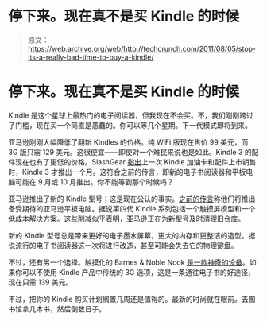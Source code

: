 # 停下来。现在真不是买 Kindle 的时候

> 原文：<https://web.archive.org/web/http://techcrunch.com/2011/08/05/stop-its-a-really-bad-time-to-buy-a-kindle/>

# 停下来。现在真不是买 Kindle 的时候

Kindle 是这个星球上最热门的电子阅读器，但我现在不会买。不，我们刚刚跨过了门槛，现在买一个简直是愚蠢的。你可以等几个星期。下一代模式即将到来。

亚马逊刚刚大幅降低了翻新 Kindles 的价格。纯 WiFi 版现在售价 99 美元，而 3G 版只需 129 美元。这很便宜——即使对一个难民来说也是如此。Kindle 3 的配件现在也有了更低的价格。SlashGear [指出](https://web.archive.org/web/20230203085147/http://www.slashgear.com/kindle-3-refurb-prices-slashed-fourth-gen-update-imminent-05169761/)上一次 Kindle 加油卡和配件上市销售时，Kindle 3 才推出一个月。这符合之前的传言，即新的电子书阅读器和平板电脑可能在 9 月或 10 月推出。你不能等到那个时候吗？

亚马逊推出了新的 Kindle 型号；这是现在公认的事实。[之前的传言](https://web.archive.org/web/20230203085147/https://techcrunch.com/2011/07/13/not-so-crazy-rumor-amazon-to-release-an-android-tablet-and-two-new-kindles-this-fall/)称他们将推出备受期待的亚马逊平板电脑。据说第四代 Kindle 系列包括一个触摸屏模型和一个低成本解决方案。这些削减似乎表明，亚马逊正在为新型号及时清理旧仓库。

新的 Kindle 型号总是带来更好的电子墨水屏幕，更大的内存和更整洁的造型。据说流行的电子书阅读器这一次将进行改造，甚至可能会失去它的物理键盘。

不过，还有另一个选择。触摸化的 Barnes & Noble Nook [是一款神奇的设备](https://web.archive.org/web/20230203085147/https://techcrunch.com/2011/06/09/review-the-barnes-noble-nook/?replytocom=1793752)。如果你可以不使用 Kindle 产品中传统的 3G 选项，这是一条通往电子书的好途径，现在只需 139 美元。

不过，把你的 Kindle 购买计划搁置几周还是值得的。最新的时尚就在眼前。去图书馆拿几本书，然后倒数日子。